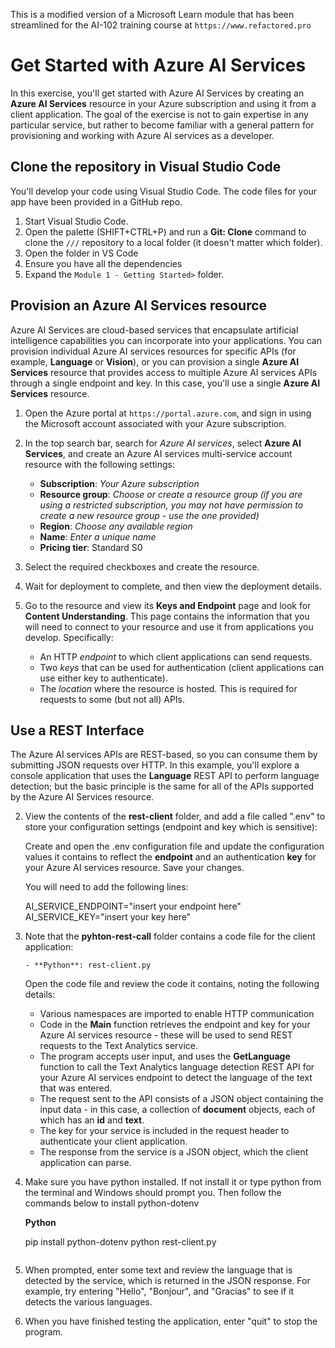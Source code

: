 This is a modified version of a Microsoft Learn module that has been streamlined for the AI-102 training course at `https://www.refactored.pro`


# Get Started with Azure AI Services

In this exercise, you'll get started with Azure AI Services by creating an **Azure AI Services** resource in your Azure subscription and using it from a client application. The goal of the exercise is not to gain expertise in any particular service, but rather to become familiar with a general pattern for provisioning and working with Azure AI services as a developer.

## Clone the repository in Visual Studio Code

You'll develop your code using Visual Studio Code. The code files for your app have been provided in a GitHub repo.

1. Start Visual Studio Code.
2. Open the palette (SHIFT+CTRL+P) and run a **Git: Clone** command to clone the `///` repository to a local folder (it doesn't matter which folder).
3. Open the folder in VS Code
4. Ensure you have all the dependencies
5. Expand the `Module 1 - Getting Started>` folder.

## Provision an Azure AI Services resource

Azure AI Services are cloud-based services that encapsulate artificial intelligence capabilities you can incorporate into your applications. You can provision individual Azure AI services resources for specific APIs (for example, **Language** or **Vision**), or you can provision a single **Azure AI Services** resource that provides access to multiple Azure AI services APIs through a single endpoint and key. In this case, you'll use a single **Azure AI Services** resource.

1. Open the Azure portal at `https://portal.azure.com`, and sign in using the Microsoft account associated with your Azure subscription.
2. In the top search bar, search for *Azure AI services*, select **Azure AI Services**, and create an Azure AI services multi-service account resource with the following settings:
    - **Subscription**: *Your Azure subscription*
    - **Resource group**: *Choose or create a resource group (if you are using a restricted subscription, you may not have permission to create a new resource group - use the one provided)*
    - **Region**: *Choose any available region*
    - **Name**: *Enter a unique name*
    - **Pricing tier**: Standard S0


3. Select the required checkboxes and create the resource.
4. Wait for deployment to complete, and then view the deployment details.
5. Go to the resource and view its **Keys and Endpoint** page and look for **Content Understanding**. This page contains the information that you will need to connect to your resource and use it from applications you develop. Specifically:
    - An HTTP *endpoint* to which client applications can send requests.
    - Two *keys* that can be used for authentication (client applications can use either key to authenticate).
    - The *location* where the resource is hosted. This is required for requests to some (but not all) APIs.

## Use a REST Interface

The Azure AI services APIs are REST-based, so you can consume them by submitting JSON requests over HTTP. In this example, you'll explore a console application that uses the **Language** REST API to perform language detection; but the basic principle is the same for all of the APIs supported by the Azure AI Services resource.


2. View the contents of the **rest-client** folder, and add a file called ".env" to store your configuration settings (endpoint and key which is sensitive):

      Create and open the .env configuration file and update the configuration values it contains to reflect the **endpoint** and an authentication **key** for your Azure AI services resource. Save your changes.

      You will need to add the following lines:

      AI_SERVICE_ENDPOINT="insert your endpoint here"
      AI_SERVICE_KEY="insert your key here"

3. Note that the **pyhton-rest-call** folder contains a code file for the client application:

       - **Python**: rest-client.py

    Open the code file and review the code it contains, noting the following details:
    - Various namespaces are imported to enable HTTP communication
    - Code in the **Main** function retrieves the endpoint and key for your Azure AI services resource - these will be used to send REST requests to the Text Analytics service.
    - The program accepts user input, and uses the **GetLanguage** function to call the Text Analytics language detection REST API for your Azure AI services endpoint to detect the language of the text that was entered.
    - The request sent to the API consists of a JSON object containing the input data - in this case, a collection of **document** objects, each of which has an **id** and **text**.
    - The key for your service is included in the request header to authenticate your client application.
    - The response from the service is a JSON object, which the client application can parse.

4. Make sure you have python installed. If not install it or type python from the terminal and Windows should prompt you. Then follow the commands below to install python-dotenv


    **Python**

    pip install python-dotenv
    python rest-client.py
    ```

5. When prompted, enter some text and review the language that is detected by the service, which is returned in the JSON response. For example, try entering "Hello", "Bonjour", and "Gracias" to see if it detects the various languages.
6. When you have finished testing the application, enter "quit" to stop the program.


